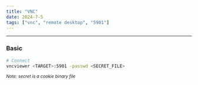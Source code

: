 ```yaml
---
title: "VNC"
date: 2024-7-5
tags: ["vnc", "remote desktop", "5901"]
---
```


---
### Basic

```bash
# Connect
vncviewer <TARGET>:5901 -passwd <SECRET_FILE>
```

<small>*Note: secret is a cookie binary file*</small>